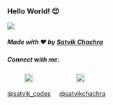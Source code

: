 ### Hello World! 😍

<img src = "https://media.giphy.com/media/mCb6M76Nr88mNf4Iih/giphy.gif">

##### Made with ❤️ by [Satvik Chachra](https://github.com/satvikchachra)

##### Connect with me: 

&nbsp;&nbsp;&nbsp; &nbsp;&nbsp;&nbsp;&nbsp;&nbsp;
<a href="https://twitter.com/satvik_codes"><img src="https://img.icons8.com/android/24/000000/twitter.png" height="20px" width="20px"/></a>
&nbsp;&nbsp;&nbsp; &nbsp;&nbsp;&nbsp; &nbsp;&nbsp;&nbsp; &nbsp;&nbsp;&nbsp; &nbsp;&nbsp;&nbsp; &nbsp;&nbsp;&nbsp;
<a href="https://www.linkedin.com/in/satvikchachra/"><img src="https://img.icons8.com/android/24/000000/linkedin.png" height="20px" width="20px"/></a>

[@satvik_codes](https://twitter.com/satvik_codes) &nbsp;&nbsp;&nbsp;
[@satvikchachra](https://www.linkedin.com/in/satvikchachra/)
